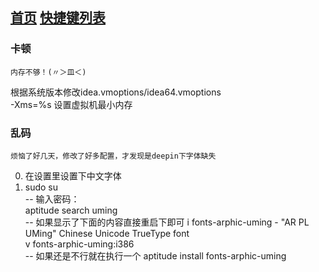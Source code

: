 [首页](/README.md)
[快捷键列表](./keymap.md)
---

### 卡顿
    内存不够！(〃＞皿＜)
根据系统版本修改idea.vmoptions/idea64.vmoptions  
-Xms=%s 设置虚拟机最小内存

### 乱码
    烦恼了好几天，修改了好多配置，才发现是deepin下字体缺失

0. 在设置里设置下中文字体  
1. sudo su  
  -- 输入密码：  
  aptitude search uming  
  -- 如果显示了下面的内容直接重启下即可
  i   fonts-arphic-uming               - "AR PL UMing" Chinese Unicode TrueType font  
  v   fonts-arphic-uming:i386  
  -- 如果还是不行就在执行一个
  aptitude install fonts-arphic-uming
